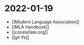 # 2022-01-19
-	[[Modern Language Association]]
-	[[MLA Handbook]]
-	[[constellate.org]]
-	[[git lfs]]
